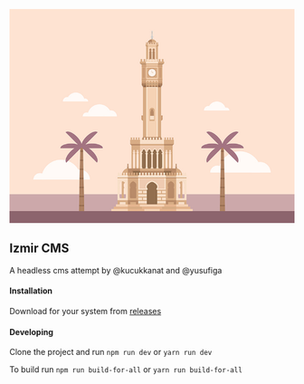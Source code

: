 ![Izmir](/docs/images/logo.jpg)

## Izmir CMS

A headless cms attempt by @kucukkanat and @yusufiga

#### Installation

Download for your system from [releases](https://github.com/kucukkanat/izmir/releases)

#### Developing

Clone the project and run `npm run dev` or `yarn run dev`

To build run `npm run build-for-all` or `yarn run build-for-all`
